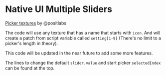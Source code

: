 # Native UI Multiple Sliders

[Picker textures](https://github.com/positlabs/spark-picker-number-icons) by @positlabs

The code will use any texture that has a name that starts with `icon`. And will create a patch from script variable called `setting[1-9]` (There's no limit to a picker's length in theory).

This code will be updated in the near future to add some more features.

The lines to change the default `slider.value` and start picker `selectedIndex` can be found at the top.